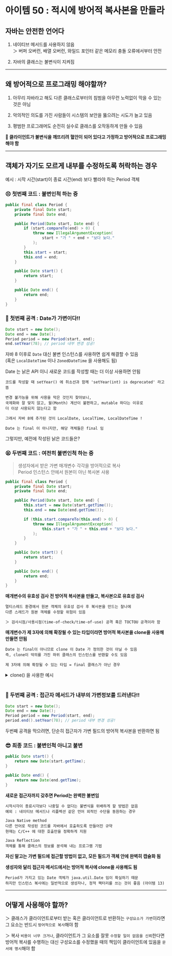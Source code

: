 # 아이템 50 : 적시에 방어적 복사본을 만들라

## 자바는 안전한 언어다

1. 네이티브 메서드를 사용하지 않음  
   ＞ 버퍼 오버런, 배열 오버런, 와일드 포인터 같은 메모리 충돌 오류에서부터 안전

2. 자바의 클래스는 불변식이 지켜짐

---

## 왜 방어적으로 프로그래밍 해야할까?

1. 아무리 자바라고 해도 다른 클래스로부터의 침범을 아무런 노력없이 막을 수 있는 것은 아님

2. 악의적인 의도를 가진 사람들이 시스템의 보안을 뚫으려는 시도가 늘고 있음

3. 평범한 프로그래머도 순전히 실수로 클래스를 오작동하게 만들 수 있음

**🌟 클라이언트가 불변식을 깨뜨리려 혈안이 되어 있다고 가정하고 방어적으로 프로그래밍 해야 함**

---

## 객체가 자기도 모르게 내부를 수정하도록 허락하는 경우

예시 : 시작 시간(start)이 종료 시간(end) 보다 빨라야 하는 Period 객체

### 😣 첫번째 코드 : 불변인척 하는 중

```JAVA
public final class Period {
	private final Date start;
	private final Date end;

	public Period(Date start, Date end) {
		if (start.compareTo(end) > 0) {
			throw new IllegalArgumentException(
				start + "가 " + end + "보다 늦다."
			);
		}
		this.start = start;
		this.end = end;
	}

	public Date start() {
		return start;
	}

	public Date end() {
		return end;
	}
}
```

### 🤩 첫번째 공격 : Date가 가변이다!!

```JAVA
Date start = new Date();
Date end = new Date();
Period period = new Period(start, end);
end.setYear(78); // period 내부 변경 성공!
```

자바 8 이후로 `Date` 대신 불변 인스턴스를 사용하면 쉽게 해결할 수 있음  
(혹은 `LocalDateTime` 이나 `ZonedDateTime` 을 사용해도 됨)

Date 는 낡은 API 이니 새로운 코드를 작성할 때는 더 이상 사용하면 안됨

    코드를 작성할 때 setYear() 에 취소선과 함께 'setYear(int) is deprecated' 라고 뜸

    변경 불가능을 위해 사용을 막은 것인지 찾아보니,
    국제화와 잘 맞지 않고, 월(Month) 계산이 불편하고, mutable 하다는 이유로
    더 이상 사용되지 않는다고 함

    그래서 자바 8에 추가된 것이 LocalDate, LocalTime, LocalDateTime !

    Date 는 final 이 아니지만, 해당 객체들은 final 임

그렇지만, 예전에 작성된 낡은 코드들은?

### 😫 두번째 코드 : 여전히 불변인척 하는 중

> 생성자에서 받은 가변 매개변수 각각을 방어적으로 복사  
> Period 인스턴스 안에서 원본이 아닌 복사본 사용

```JAVA
public final class Period {
	private final Date start;
	private final Date end;

	public Period(Date start, Date end) {
		this.start = new Date(start.getTime());
		this.end = new Date(end.getTime());

		if (this.start.compareTo(this.end) > 0) {
			throw new IllegalArgumentException(
				this.start + "가 " + this.end + "보다 늦다."
			);
		}
	}

	public Date start() {
		return start;
	}

	public Date end() {
		return end;
	}
}
```

**매개변수의 유효성 검사 전 방어적 복사본을 만들고, 복사본으로 유효성 검사**

    멀티스레드 환경에서 원본 객체의 유효성 검사 후 복사본을 만드는 찰나에
    다른 스레드가 원본 객체를 수정할 위험이 있음

    ＞ 검사시점/사용시점(time-of-check/time-of-use) 공격 혹은 TOCTOU 공격이라 함

**매개변수가 제 3자에 의해 확장될 수 있는 타입이라면 방어적 복사본을 clone을 사용해 만들면 안됨**

    Date 는 final이 아니므로 clone 이 Date 가 정의한 것이 아닐 수 있음
    즉, clone이 악의를 가진 하위 클래스의 인스턴스를 반환할 수도 있음

    제 3자에 의해 확장될 수 있는 타입 = final 클래스가 아닌 경우

<details>
<summary>clone() 을 사용한 예시 </summary>
<div markdown="1">

전달 받은 객체가 Date가 아니라 이를 상속한 객체(Data2)의 clone이 실행될 수 있음

```JAVA
public Period(Date start, Date end) {
		this.start = (Date)start.clone();
		this.end = (Date)end.clone();

		if (this.start.compareTo(this.end) > 0) {
			throw new IllegalArgumentException(
				this.start + "가 " + this.end + "보다 늦다."
			);
		}
	}
```

```JAVA
class Date2 extends Date {
	public Date2() {
		super();
	}

	@Override
	public Object clone() {
		System.out.println("나지롱");
		return super.clone();
	}
}
```

```JAVA
public static void main(String[] args) {
	Date start = new Date();
	Date2 end = new Date2();
	Period period = new Period(start, end);
	end.setYear(78);
}
```

<img width="249" alt="스크린샷 2022-03-06 오전 1 50 56" src="https://user-images.githubusercontent.com/69156709/156892535-67ad507b-fc45-4b17-a2c5-4e8edd12cc8f.png">

</div>
</details>
<br>

### 🤩 두번째 공격 : 접근자 메서드가 내부의 가변정보를 드러낸다!!

```JAVA
Date start = new Date();
Date end = new Date();
Period period = new Period(start, end);
period.end().setYear(78); // period 내부 변경 성공!
```

두번째 공격을 막으려면, 단순히 접근자가 가변 필드의 방어적 복사본을 반환하면 됨

### 😎 최종 코드 : 불변인척 아니고 불변

```JAVA
public Date start() {
	return new Date(start.getTime);
}

public Date end() {
	return new Date(end.getTime);
}
```

**새로운 접근자까지 갖추면 Period는 완벽한 불변임**

    시작시각이 종료시각보다 나중일 수 없다는 불변식을 위배하게 할 방법은 없음
    예외 : 네이티브 메서드나 리플렉션 같은 언어 외적인 수단을 동원하는 경우

    Java Native method
    다른 언어로 작성된 코드를 자바에서 호출하도록 만들어진 규약
    현재는 C/C++ 에 대한 호출만을 정확하게 지원

    Java Reflection
    객체를 통해 클래스의 정보를 분석해 내는 프로그램 기법

**자신 말고는 가변 필드에 접근할 방법이 없고, 모든 필드가 객체 안에 완벽히 캡슐화 됨**

**생성자와 달리 접근자 메서드에서는 방어적 복사에 clone을 사용해도 됨**

    Period가 가지고 있는 Date 객체가 java.util.Date 임이 확실하기 때문
    하지만 인스턴스 복사에는 일반적으로 생성자나, 정적 팩터리를 쓰는 것이 좋음 (아이템 13)

---

## 어떻게 사용해야 할까?

＞ 클래스가 클라이언트로부터 받는 혹은 클라이언트로 반환하는 `구성요소가 가변`이라면  
그 요소는 반드시 `방어적으로 복사`해야 함

＞ 복사 `비용이 너무 크거나`, 클라이언트가 그 요소를 잘못 `수정할 일이 없음을 신뢰`한다면  
방어적 복사를 수행하는 대신 구성요소를 수정했을 때의 책임이 클라이언트에 있음을 `문서에 명시`해야 함
